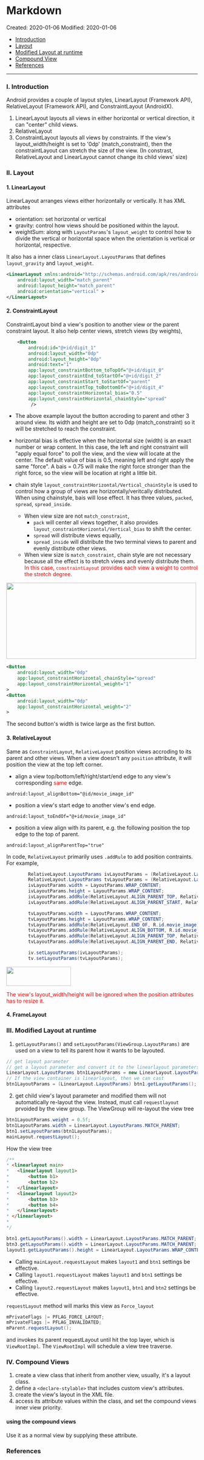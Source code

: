 # Markdown

Created: 2020-01-06
Modified: 2020-01-06

* [Introduction](#intro)
* [Layout](#layout)
* [Modified Layout at runtime](#runtime)
* [Compound View](#compound)
* [References](#reference)
***
### <a id="intro">I. Introduction</a>

Android provides a couple of layout styles, LinearLayout (Framework API), RelativeLayout (Framework API), and ConstraintLayout (AndroidX).

1. LinearLayout layouts all views in either horizontal or vertical direction, it can "center" child views.
2. RelativeLayout
3. ConstraintLayout layouts all views by constraints. If the view's layout_width/height is set to '0dp' (match_constraint), then the constraintLayout can stretch the size of the view. (In constrast, RelativeLayout and LinearLayout cannot change its child views' size)

### <a id="layout">II. Layout</a>

#### 1. LinearLayout

LinearLayout arranges views either horizontally or vertically. It has XML attributes

* orientation: set horizontal or vertical
* gravity: control how views should be positioned within the layout.
* weightSum: along with `LayoutParams`'s `layout_weight` to control how to divide the vertical or horizontal space when the orientation is vertical or horizontal, respective.


It also has a inner class `LinearLayout.LayoutParams` that defines `layout_gravity` and `layout_weight`. 
```XML
<LinearLayout xmlns:android="http://schemas.android.com/apk/res/android"
    android:layout_width="match_parent"
    android:layout_height="match_parent"
    android:orientation="vertical" >
</LinearLayout>
```

#### 2. ConstraintLayout
ConstraintLayout bind a view's position to another view or the parent constraint layout. It also help center views, stretch views (by weights),
```XML
    <Button
        android:id="@+id/digit_1"
        android:layout_width="0dp"
        android:layout_height="0dp"
        android:text="1"
        app:layout_constraintBottom_toTopOf="@+id/digit_0"
        app:layout_constraintEnd_toStartOf="@+id/digit_2"
        app:layout_constraintStart_toStartOf="parent"
        app:layout_constraintTop_toBottomOf="@+id/digit_4"
        app:layout_constraintHorizontal_bias="0.5"
        app:layout_constraintHorizontal_chainStyle="spread"
         />
```

* The above example layout the button accroding to parent and other 3 around view. Its width and height are set to 0dp (match_constraint) so it will be stretched to reach the constraint.
* horizontal bias is effective when the horizontal size (width) is an exact number or wrap content. In this case, the left and right constraint will "apply equal force" to poll the view, and the view will locate at the center. The default value of bias is 0.5, meaning left and right apply the same "force".
A bais = 0.75 will make the right force stronger than the right force, so the view will be location at right a little bit.

* chain style `layout_constraintHorizontal/Vertical_chainStyle` is used to control how a group of views are horizontally/veritcally distributed. When using chainstyle, bais will lose effect. It has three values, `packed`, `spread`, `spread_inside`.
    * When view size are not `match_constraint`, 
        * `pack` will center all views together, it also provides `layout_constraintHorizontal/Vertical_bias` to shift the center.
        * `spread` will distribute views equally, 
        * `spread_inside` will distribute the two terminal views to parent and evenly distribute other views. 
    * When view size is `match_constraint`, chain style are not necessary because all the effect is to stretch views and evenly distribute them. <span style="color:red">In this case, `constraintLayout` provides each view a weight to control the stretch degree.</span>

<p><img src="./img/chain-style.png" width="500" height="200"></p>

```XML
<Button
    android:layout_width="0dp"
    app:layout_constraintHorizontal_chainStyle="spread"
    app:layout_constraintHorizontal_weight="1"
>
<Button
    android:layout_width="0dp"
    app:layout_constraintHorizontal_weight="2"
>
```
The second button's width is twice large as the first button.


#### 3. RelativeLayout

Same as `ConstraintLayout`, `RelativeLayout` position views accroding to its parent and other views. When a view doesn't any `position` attribute, it will position the view at the top left corner.

* align a view top/bottom/left/right/start/end edge to any view's corresponding <span style="color:red">same</span> edge.
```
android:layout_alignBottom="@id/movie_image_id"
```
* position a view's start edge to another view's end edge.
```
android:layout_toEndOf="@+id/movie_image_id"
```
* position a view align with its parent, e.g. the following position the top edge to the top of parent.
```
android:layout_alignParentTop="true"
```

In code, `RelativeLayout` primarily uses `.addRule` to add position contraints. For example,
```Java
        RelativeLayout.LayoutParams ivLayoutParams = (RelativeLayout.LayoutParams)iv.getLayoutParams();
        RelativeLayout.LayoutParams tvLayoutParams = (RelativeLayout.LayoutParams)tv.getLayoutParams();
        ivLayoutParams.width = LayoutParams.WRAP_CONTENT;
        ivLayoutParams.height = LayoutParams.WRAP_CONTENT;
        ivLayoutParams.addRule(RelativeLayout.ALIGN_PARENT_TOP, RelativeLayout.TRUE);
        ivLayoutParams.addRule(RelativeLayout.ALIGN_PARENT_START, RelativeLayout.TRUE);

        tvLayoutParams.width = LayoutParams.WRAP_CONTENT;
        tvLayoutParams.height = LayoutParams.WRAP_CONTENT;
        tvLayoutParams.addRule(RelativeLayout.END_OF, R.id.movie_image);
        tvLayoutParams.addRule(RelativeLayout.ALIGN_BOTTOM, R.id.movie_image);
        tvLayoutParams.addRule(RelativeLayout.ALIGN_PARENT_TOP, RelativeLayout.TRUE);
        tvLayoutParams.addRule(RelativeLayout.ALIGN_PARENT_END, RelativeLayout.TRUE);

        iv.setLayoutParams(ivLayoutParams);
        tv.setLayoutParams(tvLayoutParams);
```
<p><img src="./img/relative-layout.png" height="50" width="170"></p>



<span style="color:red">The view's layout_width/height will be ignored when the position attributes has to resize it.</span>

#### 4. FrameLayout


### <a id="runtime">III. Modified Layout at runtime</a>

1. `getLayoutParams()` and `setLayoutParams(ViewGroup.LayoutParams)` are used on a view to tell its parent how it wants to be layouted.
```java
// get layout parameter
// get a layout parameter and convert it to the linearlayout parameters.
LinearLayout.LayoutParams btn1LayoutParams = new LinearLayout.LayoutParams(btn1.getLayoutParams());
// If the view container is linearlayout, then we can cast
btn1LayoutParams = (LinearLayout.LayoutParams) btn1.getLayoutParams();
```

2. get child view's layout parameter and modified them will not automatically re-layout the view. Instead, must call `requestlayout` prvoided by the view group. The ViewGroup will re-layout the view tree
```java
btn1LayoutParams.weight = 0.5f;
btn1LayoutParams.width = LinearLayout.LayoutParams.MATCH_PARENT;
btn1.setLayoutParams(btn1LayoutParams);
mainLayout.requestLayout();
```

How the view tree
```java
/**
* <linearlayout main>
*   <linearlayout layout1>
*       <button b1>
*       <button b2>
*   </linearlayout>
*   <linearlayout layout2>
*       <button b3>
*       <button b4>
*   </linearlayout>
* </linearlayout>
*
*/

btn1.getLayoutParams().width = LinearLayout.LayoutParams.MATCH_PARENT;
btn3.getLayoutParams().width = LinearLayout.LayoutParams.MATCH_PARENT;
layout1.getLayoutParams().height = LinearLayout.LayoutParams.WRAP_CONTENT;
```

* Calling `mainLayout.requestLayout` makes `layout1` and `btn1` settings be effective.
* Calling `layout1.requestLayout` makes `layout1` and `btn1` settings be effective.
* Calling `layout2.requestLayout` makes `layout1`, `btn1` and `btn2` settings be effective.

`requestLayout` method will marks this view as `Force_layout`

```Java
mPrivateFlags |= PFLAG_FORCE_LAYOUT;
mPrivateFlags |= PFLAG_INVALIDATED;
mParent.requestLayout();
```

and invokes its parent requestLayout until hit the top layer, which is `ViewRootImpl`.
The `ViewRootImpl` will schedule a view tree traverse.


### <a id="compound-view">IV. Compound Views</a>

1. create a view class that inherit from another view, usually, it's a layout class.
2. define a `<declare-stylable>` that includes custom view's attributes.
3. create the view's layout in the XML file.
4. access its attribute values within the class, and set the compound views inner view priority.


#### using the compound views
Use it as a normal view by supplying these attribute. 



### <a id="reference">References</a>
